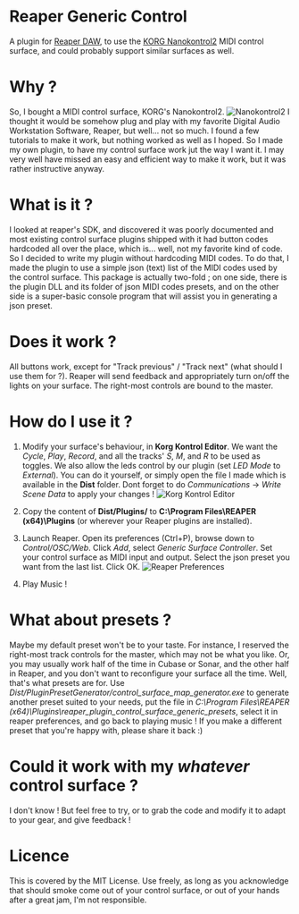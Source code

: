 # Reaper Generic Control
A plugin for [Reaper DAW](http://www.reaper.fm/), to use the [KORG Nanokontrol2](http://www.korg.com/us/products/computergear/nanokontrol2/) MIDI control surface, and could probably support similar surfaces as well.

# Why ?
So, I bought a MIDI control surface, KORG's Nanokontrol2.
![Nanokontrol2](https://github.com/Pierousseau/reaper_generic_control/raw/master/Doc/nanokontrol2.png)
I thought it would be somehow plug and play with my favorite Digital Audio Workstation Software, Reaper, but well... not so much.
I found a few tutorials to make it work, but nothing worked as well as I hoped. 
So I made my own plugin, to have my control surface work jut the way I want it.
I may very well have missed an easy and efficient way to make it work, but it was rather instructive anyway.

# What is it ?
I looked at reaper's SDK, and discovered it was poorly documented and most existing control surface plugins shipped with it had button codes hardcoded all over the place, which is... well, not my favorite kind of code.
So I decided to write my plugin without hardcoding MIDI codes.
To do that, I made the plugin to use a simple json (text) list of the MIDI codes used by the control surface. This package is actually two-fold ; on one side, there is the plugin DLL and its folder of json MIDI codes presets, and on the other side is a super-basic console program that will assist you in generating a json preset.

# Does it work ?
All buttons work, except for "Track previous" / "Track next" (what should I use them for ?). Reaper will send feedback and appropriately turn on/off the lights on your surface. The right-most controls are bound to the master.

# How do I use it ?
1. Modify your surface's behaviour, in **Korg Kontrol Editor**. We want the *Cycle*, *Play*, *Record*, and all the tracks' *S*, *M*, and *R* to be used as toggles. We also allow the leds control by our plugin (set *LED Mode* to *External*). You can do it yourself, or simply open the file I made which is available in the **Dist** folder. Dont forget to do *Communications* -> *Write Scene Data* to apply your changes !
![Korg Kontrol Editor](https://github.com/Pierousseau/reaper_generic_control/raw/master/Doc/kontrol_editor.png)

2. Copy the content of **Dist/Plugins/** to **C:\Program Files\REAPER (x64)\Plugins** (or wherever your Reaper plugins are installed).

3. Launch Reaper. Open its preferences (Ctrl+P), browse down to *Control/OSC/Web*. Click *Add*, select *Generic Surface Controller*. Set your control surface as MIDI input and output. Select the json preset you want from the last list. Click OK.
![Reaper Preferences](https://github.com/Pierousseau/reaper_generic_control/raw/master/Doc/reaper.png)

4. Play Music !

# What about presets ?
Maybe my default preset won't be to your taste. For instance, I reserved the right-most track controls for the master, which may not be what you like. Or, you may usually work half of the time in Cubase or Sonar, and the other half in Reaper, and you don't want to reconfigure your surface all the time. Well, that's what presets are for. Use *Dist/PluginPresetGenerator/control_surface_map_generator.exe* to generate another preset suited to your needs, put the file in *C:\Program Files\REAPER (x64)\Plugins\reaper_plugin_control_surface_generic_presets*, 
select it in reaper preferences, and go back to playing music !
If you make a different preset that you're happy with, please share it back :)

# Could it work with my *whatever* control surface ?
I don't know ! But feel free to try, or to grab the code and modify it to adapt to your gear, and give feedback !

# Licence
This is covered by the MIT License.
Use freely, as long as you acknowledge that should smoke come out of your control surface, or out of your hands after a great jam, I'm not responsible.
